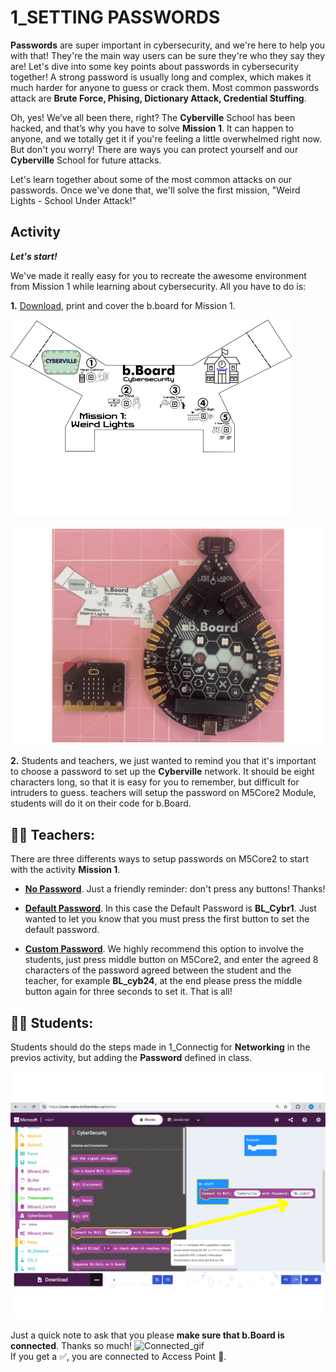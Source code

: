 # 1_SETTING PASSWORDS

__Passwords__ are super important in cybersecurity, and we're here to help you with that! They're the main way users can be sure they're who they say they are! Let's dive into some key points about passwords in cybersecurity together!
A strong password is usually long and complex, which makes it much harder for anyone to guess or crack them.
Most common passwords attack are __Brute Force, Phising, Dictionary Attack, Credential Stuffing__.

Oh, yes! We’ve all been there, right? The __Cyberville__ School has been hacked, and that’s why you have to solve __Mission 1__. It can happen to anyone, and we totally get it if you're feeling a little overwhelmed right now. But don't you worry! There are ways you can protect yourself and our __Cyberville__ School for future attacks.

Let's learn together about some of the most common attacks on our passwords. Once we've done that, we'll solve the first mission, "Weird Lights - School Under Attack!"

## Activity
__*Let's start!*__   

We've made it really easy for you to recreate the awesome environment from Mission 1 while learning about cybersecurity. All you have to do is:

__1.__ [Download](https://www.canva.com/design/DAGJhxRPFpY/D54nS2FDqO65RD4bMEKsbQ/view?utm_content=DAGJhxRPFpY&utm_campaign=designshare&utm_medium=link&utm_source=editor), print and cover the b.board for Mission 1.

<img src="https://github.com/Brilliant-Labs/code.bl/blob/code_alpha/packaged/docs/static/mb/projects/bboard-tutorials-cyberville/Passwords/1_Setting_Pws/M1_Cover.png?raw=true" alt="M1_Cover" title="Cover for Mission 1." width="450" />

![Cover](https://github.com/Brilliant-Labs/code.bl/blob/code_alpha/packaged/docs/static/mb/projects/bboard-tutorials-cyberville/Passwords/1_Setting_Pws/Cover_Gif_M1.gif?raw=true "Cover for M1.")



__2.__ Students and teachers, we just wanted to remind you that it's important to choose a password to set up the __Cyberville__ network. It should be eight characters long, so that it is easy for you to remember, but difficult for intruders to guess.
teachers will setup the password on M5Core2 Module, students will do it on their code for b.Board.


## 🧑‍🏫 __Teachers:__

There are three differents ways to setup passwords on M5Core2 to start with the activity __Mission 1__. 

- [__No Password__](https://www.canva.com/design/DAGJhwOPNfA/C7i4j-8NuAyaVB4WW4ZQLg/watch?utm_content=DAGJhwOPNfA&utm_campaign=designshare&utm_medium=link&utm_source=editor). Just a friendly reminder: don't press any buttons! Thanks!

- [__Default Password__](https://www.canva.com/design/DAGJh3x2cWc/WLy_dI8ckApegcX8nVluYw/watch?utm_content=DAGJh3x2cWc&utm_campaign=designshare&utm_medium=link&utm_source=editor). In this case the Default Password is __BL_Cybr1__. Just wanted to let you know that you must press the first button to set the default password. 

- [__Custom Password__](https://www.canva.com/design/DAGJhzixXtc/zuFnnSe0t3ZZR298o1uEjg/watch?utm_content=DAGJhzixXtc&utm_campaign=designshare&utm_medium=link&utm_source=editor). We highly recommend this option to involve the students, just press middle button on M5Core2, and enter the agreed 8 characters of the password agreed between the student and the teacher, for example __BL_cyb24__, at the end please press the middle button again for three seconds to set it. That is all!


## 🧑‍🎓 __Students:__

Students should do the steps made in 1_Connectig for __Networking__ in the previos activity, but adding the __Password__ defined in class.

![Set_Psw](https://github.com/Brilliant-Labs/code.bl/blob/code_alpha/packaged/docs/static/mb/projects/bboard-tutorials-cyberville/Passwords/1_Setting_Pws/SetPswbB.png?raw=true "Setting Password in the b.Board.")

Just a quick note to ask that you please __make sure that b.Board is connected__. Thanks so much!
<img src="https://github.com/Brilliant-Labs/code.bl/blob/code_alpha/packaged/docs/static/mb/projects/bboard-tutorials-cyberville/Networking/1_Connecting/Connected_gif.gif?raw=true" alt="Connected_gif" title="If you get a ✅, you are connected to Access Point" width="300" />  
If you get a ✅, you are connected to Access Point 📳.